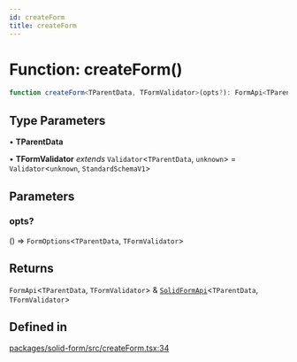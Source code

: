 ```yaml
---
id: createForm
title: createForm
---
```


# Function: createForm()

```ts
function createForm<TParentData, TFormValidator>(opts?): FormApi<TParentData, TFormValidator> & SolidFormApi<TParentData, TFormValidator>
```

## Type Parameters

• **TParentData**

• **TFormValidator** *extends* `Validator`\<`TParentData`, `unknown`\> = `Validator`\<`unknown`, `StandardSchemaV1`\>

## Parameters

### opts?

() => `FormOptions`\<`TParentData`, `TFormValidator`\>

## Returns

`FormApi`\<`TParentData`, `TFormValidator`\> & [`SolidFormApi`](../interfaces/solidformapi.md)\<`TParentData`, `TFormValidator`\>

## Defined in

[packages/solid-form/src/createForm.tsx:34](https://github.com/TanStack/form/blob/main/packages/solid-form/src/createForm.tsx#L34)
